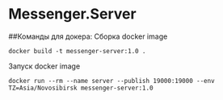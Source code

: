 # Messenger.Server

##Команды для докера:
Сборка docker image
```
docker build -t messenger-server:1.0 .
```
Запуск docker image
```
docker run --rm --name server --publish 19000:19000 --env TZ=Asia/Novosibirsk messenger-server:1.0
```
